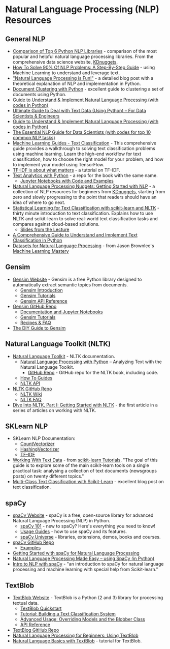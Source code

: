 # Natural Language Processing (NLP) Resources


## General NLP  
- [Comparison of Top 6 Python NLP Libraries](https://www.kdnuggets.com/2018/07/comparison-top-6-python-nlp-libraries.html) - comparison of the most popular and helpful natural language processing libraries. From the comprehensive data science website, [KDnuggets](https://www.kdnuggets.com).
- [How To Solve 90% Of NLP Problems: A Step-By-Step Guide](https://blog.insightdatascience.com/how-to-solve-90-of-nlp-problems-a-step-by-step-guide-fda605278e4e) - using Machine Learning to understand and leverage text.
- ["Natural Language Processing is Fun!"](https://medium.com/@ageitgey/natural-language-processing-is-fun-9a0bff37854e) - a detailed blog post with a theoretical explanation of NLP and implementation in Python.
- [Document Clustering with Python](http://brandonrose.org/clustering) - excellent guide to clustering a set of documents using Python.
- [Guide to Understand & Implement Natural Language Processing (with codes in Python)](https://www.analyticsvidhya.com/blog/2017/01/ultimate-guide-to-understand-implement-natural-language-processing-codes-in-python/)
- [Ultimate Guide to Deal with Text Data (Using Python) – For Data Scientists & Engineers](https://www.analyticsvidhya.com/blog/2018/02/the-different-methods-deal-text-data-predictive-python/)
- [Guide to Understand & Implement Natural Language Processing (with codes in Python)](https://www.analyticsvidhya.com/blog/2017/01/ultimate-guide-to-understand-implement-natural-language-processing-codes-in-python/)
- [The Essential NLP Guide for Data Scientists (with codes for top 10 common NLP tasks)](https://www.analyticsvidhya.com/blog/2017/10/essential-nlp-guide-data-scientists-top-10-nlp-tasks/)
- [Machine Learning Guides - Text Classification](https://developers.google.com/machine-learning/guides/text-classification/) - This comprehensive guide provides a walkthrough to solving text classification problems using machine learning. Learn the high-end workflow for text classification, how to choose the right model for your problem, and how to implement your model using TensorFlow.
- [TF-IDF is about what matters](https://planspace.org/20150524-tfidf_is_about_what_matters/) - a tutorial on TF-IDF.
- [Text Analytics with Python](https://github.com/dipanjanS/text-analytics-with-python) - a repo for the book with the same name.
  - [Jupyter Notebooks with Code and Examples](https://github.com/dipanjanS/text-analytics-with-python/tree/master/Old_Edition_v1/notebooks)
- [Natural Language Processing Nuggets: Getting Started with NLP](https://www.kdnuggets.com/2018/06/getting-started-natural-language-processing.html) - a collection of NLP resources for beginners from [KDnuggets](https://www.kdnuggets.com), starting from zero and slowly progressing to the point that readers should have an idea of where to go next.
- [Statistical Learning for Text Classification with scikit-learn and NLTK](https://pyvideo.org/pycon-us-2011/pycon-2011--statistical-machine-learning-for-text.html) - thirty minute introduction to text classification. Explains how to use NLTK and scikit-learn to solve real-world text classification tasks and compares against cloud-based solutions.
  - [Slides from the Lecture](https://www.slideshare.net/ogrisel/statistical-machine-learning-for-text-classification-with-scikitlearn-and-nltk)
- [A Comprehensive Guide to Understand and Implement Text Classification in Python](https://www.analyticsvidhya.com/blog/2018/04/a-comprehensive-guide-to-understand-and-implement-text-classification-in-python/)
- [Datasets for Natural Language Processing](https://machinelearningmastery.com/datasets-natural-language-processing/) - from Jason Brownlee's [Machine Learning Mastery](https://machinelearningmastery.com/)


## Gensim
- [Gensim Website](https://radimrehurek.com/gensim/) - Gensim is a free Python library designed to automatically extract semantic topics from documents.
  - [Gensim Introduction](https://radimrehurek.com/gensim/intro.html)
  - [Gensim Tutorials](https://radimrehurek.com/gensim/tutorial.html)
  - [Gensim API Reference](https://radimrehurek.com/gensim/apiref.html)
- [Gensim GitHub Repo](https://github.com/RaRe-Technologies/gensim)
  - [Documentation and Jupyter Notebooks](https://github.com/RaRe-Technologies/gensim/#documentation)
  - [Gensim Tutorials](https://github.com/RaRe-Technologies/gensim/blob/develop/tutorials.md)
  - [Recipes & FAQ](https://github.com/RaRe-Technologies/gensim/wiki/Recipes-&-FAQ)
- [The DIY Guide to Gensim](https://github.com/jxieeducation/DIY-Data-Science/blob/master/frameworks/gensim.md)


## Natural Language Toolkit (NLTK)
- [Natural Language Toolkit](http://www.nltk.org/) - NLTK documentation.
  - [Natural Language Processing with Python](http://www.nltk.org/book/) – Analyzing Text with the Natural Language Toolkit.
    - [GitHub Repo](https://github.com/nltk/nltk_book) - GitHub repo for the NLTK book, including code.
  - [How To Guides](http://www.nltk.org/howto)
  - [NLTK API](https://www.nltk.org/api/nltk.html)
- [NLTK GitHub Repo](https://github.com/nltk/nltk)
  - [NLTK Wiki](https://github.com/nltk/nltk/wiki)
  - [NLTK FAQ](https://github.com/nltk/nltk/wiki/FAQ)
- [Dive Into NLTK, Part I: Getting Started with NLTK](https://textminingonline.com/dive-into-nltk-part-i-getting-started-with-nltk) - the first article in a series of articles on working with NLTK.


## SKLearn NLP
- SKLearn NLP Documentation:
  - [CountVectorizer](http://scikit-learn.org/stable/modules/generated/sklearn.feature_extraction.text.CountVectorizer.html)
  - [HashingVectorizer](http://scikit-learn.org/stable/modules/generated/sklearn.feature_extraction.text.HashingVectorizer.html)
  - [TF-IDF](http://scikit-learn.org/stable/modules/generated/sklearn.feature_extraction.text.TfidfVectorizer.html)
- [Working With Text Data](http://scikit-learn.org/stable/tutorial/text_analytics/working_with_text_data.html) - from [scikit-learn Tutorials](http://scikit-learn.org/stable/tutorial/index.html). "The goal of this guide is to explore some of the main scikit-learn tools on a single practical task: analysing a collection of text documents (newsgroups posts) on twenty different topics."
- [Multi-Class Text Classification with Scikit-Learn](https://towardsdatascience.com/multi-class-text-classification-with-scikit-learn-12f1e60e0a9f) - excellent blog post on text classification.


## spaCy
- [spaCy Website](https://spacy.io) - spaCy is a free, open-source library for advanced Natural Language Processing (NLP) in Python.
  - [spaCy 101](https://spacy.io/usage/spacy-101) - new to spaCy? Here's everything you need to know!
  - [Usage Guides](https://spacy.io/usage/) - how to use spaCy and its features.
  - [spaCy Universe](https://spacy.io/universe/) - libraries, extensions, demos, books and courses.
- [spaCy GitHub Repo](https://github.com/explosion/spaCy)
  - [Examples](https://github.com/explosion/spaCy/tree/master/examples)
- [Getting Started with spaCy for Natural Language Processing](https://www.kdnuggets.com/2018/05/getting-started-spacy-natural-language-processing.html)
- [Natural Language Processing Made Easy – using SpaCy (​in Python)](https://www.analyticsvidhya.com/blog/2017/04/natural-language-processing-made-easy-using-spacy-%E2%80%8Bin-python/)
- [Intro to NLP with spaCy](https://nicschrading.com/project/Intro-to-NLP-with-spaCy/) - "an introduction to spaCy for natural language processing and machine learning with special help from Scikit-learn."


## TextBlob
- [TextBlob Website](https://textblob.readthedocs.io/en/dev/) - TextBlob is a Python (2 and 3) library for processing textual data.
  - [TextBlob Quickstart](https://textblob.readthedocs.io/en/dev/quickstart.html#quickstart)
  - [Tutorial: Building a Text Classification System](https://textblob.readthedocs.io/en/dev/classifiers.html)
  - [Advanced Usage: Overriding Models and the Blobber Class](https://textblob.readthedocs.io/en/dev/advanced_usage.html)
  - [API Reference](https://textblob.readthedocs.io/en/dev/api_reference.html)
- [TextBlog GitHub Repo](https://github.com/sloria/textblob)
- [Natural Language Processing for Beginners: Using TextBlob](https://www.analyticsvidhya.com/blog/2018/02/natural-language-processing-for-beginners-using-textblob/)
- [Natural Language Basics with TextBlob](http://rwet.decontextualize.com/book/textblob/) - tutorial for TextBlob.
